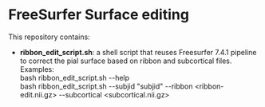 # FreeSurfer Surface editing
This repository contains:
- **ribbon_edit_script.sh**: a shell script that reuses Freesurfer 7.4.1 pipeline to correct the pial surface based on ribbon and subcortical files.  \
  Examples:  \
  bash ribbon_edit_script.sh --help  \
  bash ribbon_edit_script.sh --subjid "subjid" --ribbon <ribbon-edit.nii.gz> --subcortical <subcortical.nii.gz>
